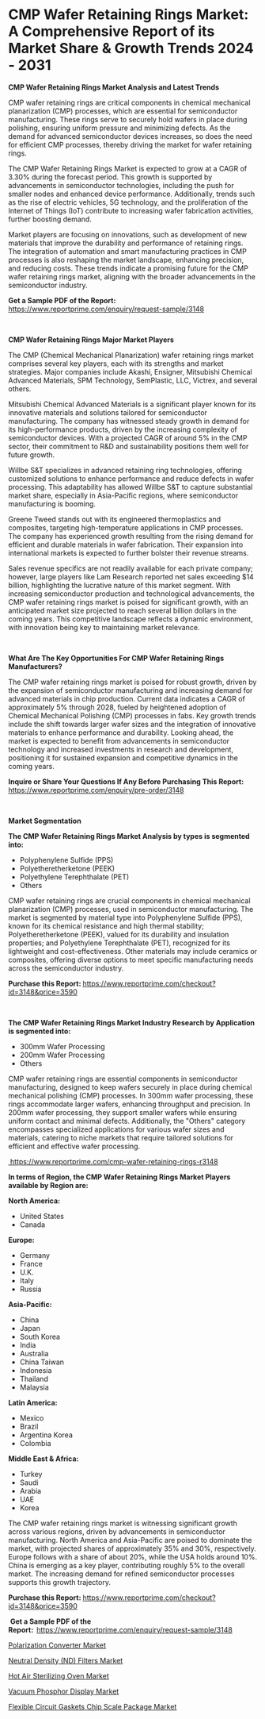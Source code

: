 <p><h1>CMP Wafer Retaining Rings Market: A Comprehensive Report of its Market Share & Growth Trends 2024 - 2031</h1></p><p><strong>CMP Wafer Retaining Rings Market Analysis and Latest Trends</strong></p>
<p><p>CMP wafer retaining rings are critical components in chemical mechanical planarization (CMP) processes, which are essential for semiconductor manufacturing. These rings serve to securely hold wafers in place during polishing, ensuring uniform pressure and minimizing defects. As the demand for advanced semiconductor devices increases, so does the need for efficient CMP processes, thereby driving the market for wafer retaining rings.</p><p>The CMP Wafer Retaining Rings Market is expected to grow at a CAGR of 3.30% during the forecast period. This growth is supported by advancements in semiconductor technologies, including the push for smaller nodes and enhanced device performance. Additionally, trends such as the rise of electric vehicles, 5G technology, and the proliferation of the Internet of Things (IoT) contribute to increasing wafer fabrication activities, further boosting demand.</p><p>Market players are focusing on innovations, such as development of new materials that improve the durability and performance of retaining rings. The integration of automation and smart manufacturing practices in CMP processes is also reshaping the market landscape, enhancing precision, and reducing costs. These trends indicate a promising future for the CMP wafer retaining rings market, aligning with the broader advancements in the semiconductor industry.</p></p>
<p><strong>Get a Sample PDF of the Report:&nbsp;</strong> <a href="https://www.reportprime.com/enquiry/request-sample/3148?utm_campaign=1110&utm_medium=2&utm_source=Github&utm_content=ia&utm_term=28102024&utm_id=cmp-wafer-retaining-rings">https://www.reportprime.com/enquiry/request-sample/3148</a></p>
<p>&nbsp;</p>
<p><strong>CMP Wafer Retaining Rings Major Market Players</strong></p>
<p><p>The CMP (Chemical Mechanical Planarization) wafer retaining rings market comprises several key players, each with its strengths and market strategies. Major companies include Akashi, Ensigner, Mitsubishi Chemical Advanced Materials, SPM Technology, SemPlastic, LLC, Victrex, and several others.</p><p>Mitsubishi Chemical Advanced Materials is a significant player known for its innovative materials and solutions tailored for semiconductor manufacturing. The company has witnessed steady growth in demand for its high-performance products, driven by the increasing complexity of semiconductor devices. With a projected CAGR of around 5% in the CMP sector, their commitment to R&D and sustainability positions them well for future growth.</p><p>Willbe S&T specializes in advanced retaining ring technologies, offering customized solutions to enhance performance and reduce defects in wafer processing. This adaptability has allowed Willbe S&T to capture substantial market share, especially in Asia-Pacific regions, where semiconductor manufacturing is booming.</p><p>Greene Tweed stands out with its engineered thermoplastics and composites, targeting high-temperature applications in CMP processes. The company has experienced growth resulting from the rising demand for efficient and durable materials in wafer fabrication. Their expansion into international markets is expected to further bolster their revenue streams.</p><p>Sales revenue specifics are not readily available for each private company; however, large players like Lam Research reported net sales exceeding $14 billion, highlighting the lucrative nature of this market segment. With increasing semiconductor production and technological advancements, the CMP wafer retaining rings market is poised for significant growth, with an anticipated market size projected to reach several billion dollars in the coming years. This competitive landscape reflects a dynamic environment, with innovation being key to maintaining market relevance.</p></p>
<p>&nbsp;</p>
<p><strong>What Are The Key Opportunities For CMP Wafer Retaining Rings Manufacturers?</strong></p>
<p><p>The CMP wafer retaining rings market is poised for robust growth, driven by the expansion of semiconductor manufacturing and increasing demand for advanced materials in chip production. Current data indicates a CAGR of approximately 5% through 2028, fueled by heightened adoption of Chemical Mechanical Polishing (CMP) processes in fabs. Key growth trends include the shift towards larger wafer sizes and the integration of innovative materials to enhance performance and durability. Looking ahead, the market is expected to benefit from advancements in semiconductor technology and increased investments in research and development, positioning it for sustained expansion and competitive dynamics in the coming years.</p></p>
<p><strong>Inquire or Share Your Questions If Any Before Purchasing This Report:</strong> <a href="https://www.reportprime.com/enquiry/pre-order/3148?utm_campaign=1110&utm_medium=2&utm_source=Github&utm_content=ia&utm_term=28102024&utm_id=cmp-wafer-retaining-rings">https://www.reportprime.com/enquiry/pre-order/3148</a></p>
<p>&nbsp;</p>
<p><strong>Market Segmentation</strong></p>
<p><strong>The CMP Wafer Retaining Rings Market Analysis by types is segmented into:</strong></p>
<p><ul><li>Polyphenylene Sulfide (PPS)</li><li>Polyetheretherketone (PEEK)</li><li>Polyethylene Terephthalate (PET)</li><li>Others</li></ul></p>
<p><p>CMP wafer retaining rings are crucial components in chemical mechanical planarization (CMP) processes, used in semiconductor manufacturing. The market is segmented by material type into Polyphenylene Sulfide (PPS), known for its chemical resistance and high thermal stability; Polyetheretherketone (PEEK), valued for its durability and insulation properties; and Polyethylene Terephthalate (PET), recognized for its lightweight and cost-effectiveness. Other materials may include ceramics or composites, offering diverse options to meet specific manufacturing needs across the semiconductor industry.</p></p>
<p><strong>Purchase this Report:&nbsp;</strong><a href="https://www.reportprime.com/checkout?id=3148&price=3590&utm_campaign=1110&utm_medium=2&utm_source=Github&utm_content=ia&utm_term=28102024&utm_id=cmp-wafer-retaining-rings">https://www.reportprime.com/checkout?id=3148&price=3590</a></p>
<p>&nbsp;</p>
<p><strong>The CMP Wafer Retaining Rings Market Industry Research by Application is segmented into:</strong></p>
<p><ul><li>300mm Wafer Processing</li><li>200mm Wafer Processing</li><li>Others</li></ul></p>
<p><p>CMP wafer retaining rings are essential components in semiconductor manufacturing, designed to keep wafers securely in place during chemical mechanical polishing (CMP) processes. In 300mm wafer processing, these rings accommodate larger wafers, enhancing throughput and precision. In 200mm wafer processing, they support smaller wafers while ensuring uniform contact and minimal defects. Additionally, the "Others" category encompasses specialized applications for various wafer sizes and materials, catering to niche markets that require tailored solutions for efficient and effective wafer processing.</p></p>
<p><a href="https://www.reportprime.com/cmp-wafer-retaining-rings-r3148?utm_campaign=1110&utm_medium=2&utm_source=Github&utm_content=ia&utm_term=28102024&utm_id=cmp-wafer-retaining-rings">&nbsp;https://www.reportprime.com/cmp-wafer-retaining-rings-r3148</a></p>
<p><strong>In terms of Region, the CMP Wafer Retaining Rings Market Players available by Region are:</strong></p>
<p>
    <p> <strong> North America: </strong>
        <ul>
            <li>United States</li>
            <li>Canada</li>
        </ul>
        </p> 
    <p> <strong> Europe: </strong>
        <ul>
            <li>Germany</li>
            <li>France</li>
            <li>U.K.</li>
            <li>Italy</li>
            <li>Russia</li>
        </ul>
        </p> 
    <p> <strong> Asia-Pacific: </strong>
        <ul>
            <li>China</li>
            <li>Japan</li>
            <li>South Korea</li>
            <li>India</li>
            <li>Australia</li>
            <li>China Taiwan</li>
            <li>Indonesia</li>
            <li>Thailand</li>
            <li>Malaysia</li>
        </ul>
        </p> 
    <p> <strong> Latin America: </strong>
        <ul>
            <li>Mexico</li>
            <li>Brazil</li>
            <li>Argentina Korea</li>
            <li>Colombia</li>
        </ul>
        </p> 
    <p> <strong> Middle East & Africa: </strong>
        <ul>
            <li>Turkey</li>
            <li>Saudi</li>
            <li>Arabia</li>
            <li>UAE</li>
            <li>Korea</li>
        </ul>
    </p>
    </p>
<p><p>The CMP wafer retaining rings market is witnessing significant growth across various regions, driven by advancements in semiconductor manufacturing. North America and Asia-Pacific are poised to dominate the market, with projected shares of approximately 35% and 30%, respectively. Europe follows with a share of about 20%, while the USA holds around 10%. China is emerging as a key player, contributing roughly 5% to the overall market. The increasing demand for refined semiconductor processes supports this growth trajectory.</p></p>
<p><strong>Purchase this Report: </strong><a href="https://www.reportprime.com/checkout?id=3148&price=3590&utm_campaign=1110&utm_medium=2&utm_source=Github&utm_content=ia&utm_term=28102024&utm_id=cmp-wafer-retaining-rings">https://www.reportprime.com/checkout?id=3148&price=3590</a></p>
<p>&nbsp;<strong>Get a Sample PDF of the Report:&nbsp;&nbsp;</strong><a href="https://www.reportprime.com/enquiry/request-sample/3148?utm_campaign=1110&utm_medium=2&utm_source=Github&utm_content=ia&utm_term=28102024&utm_id=cmp-wafer-retaining-rings">https://www.reportprime.com/enquiry/request-sample/3148</a></p>
<p><strong></strong></p>
<p><p><a href="https://www.linkedin.com/pulse/polarization-converter-market-overview-regional-outlook-competitive-kvmbf?trk=public_post_embed_feed-article-content&utm_campaign=1110&utm_medium=2&utm_source=Github&utm_content=ia&utm_term=28102024&utm_id=cmp-wafer-retaining-rings">Polarization Converter Market</a></p><p><a href="https://www.linkedin.com/pulse/neutral-density-nd-filters-market-evolution-future-eho9e?utm_campaign=1110&utm_medium=2&utm_source=Github&utm_content=ia&utm_term=28102024&utm_id=cmp-wafer-retaining-rings">Neutral Density (ND) Filters Market</a></p><p><a href="https://issuu.com/reportprime-2/docs/hot-air-sterilizing-oven-market-siz_ca679468f29107?utm_campaign=1110&utm_medium=2&utm_source=Github&utm_content=ia&utm_term=28102024&utm_id=cmp-wafer-retaining-rings">Hot Air Sterilizing Oven Market</a></p><p><a href="https://github.com/vitacbq/Market-Research-Report-List-1/blob/main/vacuum-phosphor-display-market.md?utm_campaign=1110&utm_medium=2&utm_source=Github&utm_content=ia&utm_term=28102024&utm_id=cmp-wafer-retaining-rings">Vacuum Phosphor Display Market</a></p><p><a href="https://github.com/wydramppetrox/Market-Research-Report-List-1/blob/main/flexible-circuit-gaskets-chip-scale-package-market.md?utm_campaign=1110&utm_medium=2&utm_source=Github&utm_content=ia&utm_term=28102024&utm_id=cmp-wafer-retaining-rings">Flexible Circuit Gaskets Chip Scale Package Market</a></p></p>